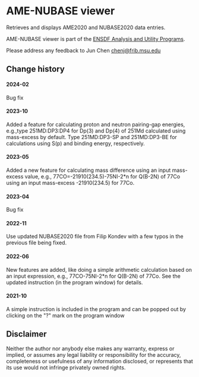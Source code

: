 # AME-NUBASE viewer
Retrieves and displays AME2020 and NUBASE2020 data entries. 

AME-NUBASE viewer is part of the [ENSDF Analysis and Utility Programs](https://nds.iaea.org/public/ensdf_pgm/).

Please address any feedback to Jun Chen chenj@frib.msu.edu

## Change history

#### 2024-02
Bug fix

#### 2023-10
Added a feature for calculating proton and neutron pairing-gap energies, e.g.,type
251MD:DP3:DP4 for Dp(3) and Dp(4) of 251Md calculated using mass-excess by default. Type
251MD:DP3-SP and 251MD:DP3-BE for calculations using S(p) and binding energy, respectively.

#### 2023-05
Added a new feature for calculating mass difference using an input mass-excess value, e.g.,
77CO=-21910(234.5)-75NI-2*n for Q(B-2N) of 77Co using an input mass-excess -21910(234.5) for 77Co.

#### 2023-04
Bug fix

#### 2022-11
Use updated NUBASE2020 file from Filip Kondev with a few typos in the previous file being fixed.  

#### 2022-06
New features are added, like doing a simple arithmetic calculation based on an input expression, e.g., 77CO-75NI-2*n for Q(B-2N) of 77Co. See the updated instruction (in the program window) for details. 

#### 2021-10
A simple instruction is included in the program and can be popped out by clicking on the "?" mark on the program window

## Disclaimer

Neither the author nor anybody else makes any warranty, express or implied, or assumes any legal liability or responsibility for the accuracy, completeness or usefulness of any information disclosed, or represents that its use would not infringe privately owned rights.
